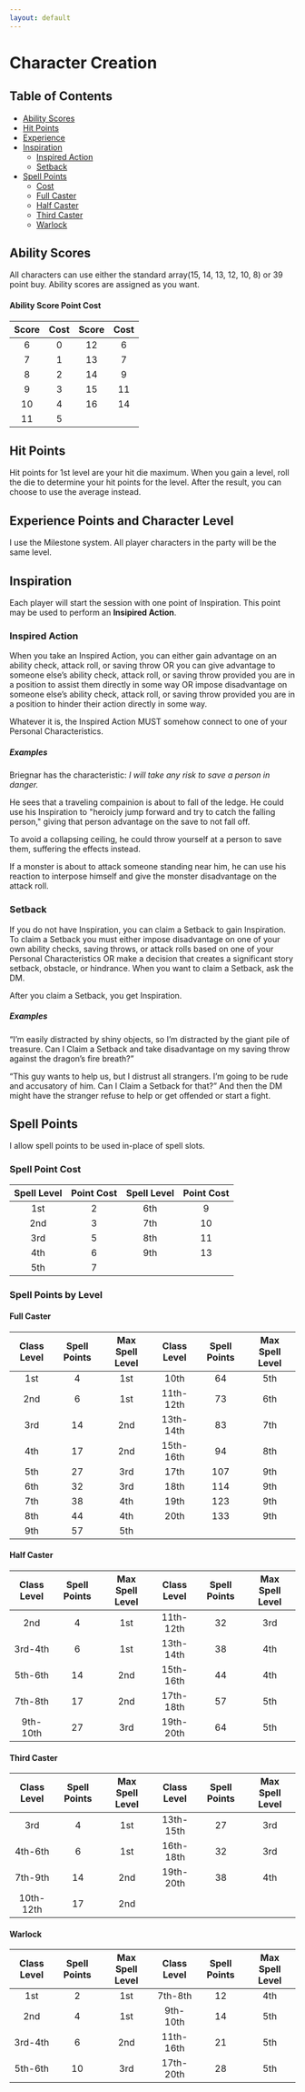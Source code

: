 ```yaml
---
layout: default
---
```


# Character Creation
## Table of Contents
* [Ability Scores](#ability-scores)
* [Hit Points](#hit-points)
* [Experience](#experience-points-and-character-level)
* [Inspiration](#inspiration)
     * [Inspired Action](#inspired-action)
     * [Setback](#setback)
* [Spell Points](#spell-points)
    * [Cost](#spell-point-cost)
    * [Full Caster](#full-caster)
    * [Half Caster](#half-caster)
    * [Third Caster](#third-caster)
    * [Warlock](#warlock)


## Ability Scores
All characters can use either the standard array(15, 14, 13, 12, 10, 8) or 39 point buy. Ability scores are assigned as you want.

#### Ability Score Point Cost

| Score | Cost | Score | Cost |
|:-----:|:----:|:-----:|:----:|
|  6    | 0    |  12   | 6    |
|  7    | 1    |  13   | 7    |
|  8    | 2    |  14   | 9    |
|  9    | 3    |  15   | 11   |
|  10   | 4    |  16   | 14   |
|  11   | 5    |

## Hit Points
Hit points for 1st level are your hit die maximum. When you gain a level, roll the die to determine your hit points for the level. After the result, you can choose to use the average instead.

## Experience Points and Character Level
I use the Milestone system. All player characters in the party will be the same level.

## Inspiration

Each player will start the session with one point of Inspiration. This point may be used to perform an **Insipired Action**.

### Inspired Action

When you take an Inspired Action, you can either gain advantage on an ability check, attack roll, or saving throw OR you can give advantage to someone else’s ability check, attack roll, or saving throw provided you are in a position to assist them directly in some way OR impose disadvantage on someone else’s ability check, attack roll, or saving throw provided you are in a position to hinder their action directly in some way.

Whatever it is, the Inspired Action MUST somehow connect to one of your Personal Characteristics.

##### Examples
Briegnar has the characteristic: *I will take any risk to save a person in danger.*

He sees that a traveling compainion is about to fall of the ledge. He could use his Inspiration to "heroicly jump forward and try to catch the falling person," giving that person advantage on the save to not fall off. 

To avoid a collapsing ceiling, he could throw yourself at a person to save them, suffering the effects instead.

If a monster is about to attack someone standing near him, he can use his reaction to interpose himself and give the monster disadvantage on the attack roll.

### Setback

If you do not have Inspiration, you can claim a Setback to gain Inspiration. To claim a Setback you must either impose disadvantage on one of your own ability checks, saving throws, or attack rolls based on one of your Personal Characteristics OR make a decision that creates a significant story setback, obstacle, or hindrance. When you want to claim a Setback, ask the DM.

After you claim a Setback, you get Inspiration.

##### Examples

“I’m easily distracted by shiny objects, so I’m distracted by the giant pile of treasure. Can I Claim a Setback and take disadvantage on my saving throw against the dragon’s fire breath?”

“This guy wants to help us, but I distrust all strangers. I’m going to be rude and accusatory of him. Can I Claim a Setback for that?” And then the DM might have the stranger refuse to help or get offended or start a fight.

## Spell Points
I allow spell points to be used in-place of spell slots.

### Spell Point Cost
| Spell Level | Point Cost | Spell Level | Point Cost |
|:---:|:---:|:---:|:---:|
|  1st  | 2 |  6th  | 9 |
|  2nd  | 3 |  7th  | 10 |
|  3rd  | 5 |  8th  | 11 |
|  4th  | 6 |  9th  | 13 |
|  5th  | 7 |

### Spell Points by Level
#### Full Caster
| Class Level | Spell Points | Max Spell Level | Class Level | Spell Points | Max Spell Level |
|:-----------:|:------------:|:---------------:|:-----------:|:------------:|:---------------:|
| 1st         | 4            | 1st             | 10th        | 64           | 5th             |
| 2nd         | 6            | 1st             | 11th-12th   | 73           | 6th             |
| 3rd         | 14           | 2nd             | 13th-14th   | 83           | 7th             |
| 4th         | 17           | 2nd             | 15th-16th   | 94           | 8th             |
| 5th         | 27           | 3rd             | 17th        | 107          | 9th             |
| 6th         | 32           | 3rd             | 18th        | 114          | 9th             |
| 7th         | 38           | 4th             | 19th        | 123          | 9th             |
| 8th         | 44           | 4th             | 20th        | 133          | 9th             |
| 9th         | 57           | 5th             |

#### Half Caster
| Class Level | Spell Points | Max Spell Level | Class Level | Spell Points | Max Spell Level |
|:-----------:|:------------:|:---------------:|:-----------:|:------------:|:---------------:|
| 2nd         | 4            | 1st             | 11th-12th   | 32           | 3rd             |
| 3rd-4th     | 6            | 1st             | 13th-14th   | 38           | 4th             |
| 5th-6th     | 14           | 2nd             | 15th-16th   | 44           | 4th             |
| 7th-8th     | 17           | 2nd             | 17th-18th   | 57           | 5th             |
| 9th-10th    | 27           | 3rd             | 19th-20th   | 64           | 5th             |


#### Third Caster
| Class Level | Spell Points | Max Spell Level | Class Level | Spell Points | Max Spell Level |
|:-----------:|:------------:|:---------------:|:-----------:|:------------:|:---------------:|
| 3rd         | 4            | 1st             | 13th-15th   | 27           | 3rd             |
| 4th-6th     | 6            | 1st             | 16th-18th   | 32           | 3rd             |
| 7th-9th     | 14           | 2nd             | 19th-20th   | 38           | 4th             |
| 10th-12th   | 17           | 2nd             |

#### Warlock
| Class Level | Spell Points | Max Spell Level | Class Level | Spell Points | Max Spell Level |
|:-----------:|:------------:|:---------------:|:-----------:|:------------:|:---------------:|
| 1st         | 2            | 1st             | 7th-8th     | 12           | 4th             |
| 2nd         | 4            | 1st             | 9th-10th    | 14           | 5th             |
| 3rd-4th     | 6            | 2nd             | 11th-16th   | 21           | 5th             |
| 5th-6th     | 10           | 3rd             | 17th-20th   | 28           | 5th             |
